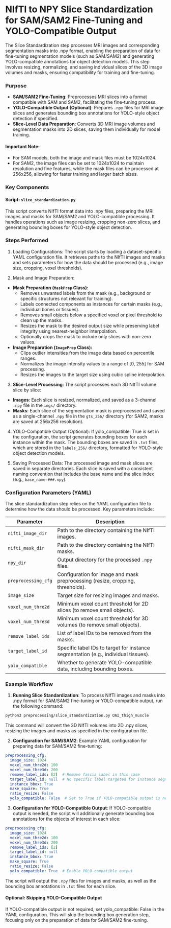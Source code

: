 # NIfTI to NPY Slice Standardization for SAM/SAM2 Fine-Tuning and YOLO-Compatible Output

The Slice Standardization step processes MRI images and corresponding segmentation masks into .npy format, enabling the preparation of data for fine-tuning segmentation models (such as SAM/SAM2) and generating YOLO-compatible annotations for object detection models. This step involves resizing, normalizing, and saving individual slices of the 3D image volumes and masks, ensuring compatibility for training and fine-tuning.

### Purpose
- **SAM/SAM2 Fine-Tuning**: Preprocesses MRI slices into a format compatible with SAM and SAM2, facilitating the fine-tuning process.
- **YOLO-Compatible Output (Optional)**: Prepares `.npy` files for MRI image slices and generates bounding box annotations for YOLO-style object detection if specified.
- **Slice-Level Data Preparation**: Converts 3D MRI image volumes and segmentation masks into 2D slices, saving them individually for model training.

#### Important Note:
- For SAM models, both the image and mask files must be 1024x1024.
- For SAM2, the image files can be set to 1024x1024 to maintain resolution and fine features, while the mask files can be processed at 256x256, allowing for faster training and larger batch sizes.

### Key Components
#### Script: `slice_standardization.py`
This script converts NIfTI format data into .npy files, preparing the MRI images and masks for SAM/SAM2 and YOLO-compatible processing. It handles operations such as image resizing, cropping non-zero slices, and generating bounding boxes for YOLO-style object detection.

### Steps Performed
1. Loading Configurations: The script starts by loading a dataset-specific YAML configuration file. It retrieves paths to the NIfTI images and masks and sets parameters for how the data should be processed (e.g., image size, cropping, voxel thresholds).

2. Mask and Image Preparation:
- **Mask Preparation (`MaskPrep` Class):**
  - Removes unwanted labels from the mask (e.g., background or specific structures not relevant for training).
  - Labels connected components as instances for certain masks (e.g., individual bones or tissues).
  - Removes small objects below a specified voxel or pixel threshold to clean up the masks.
  - Resizes the mask to the desired output size while preserving label integrity using nearest-neighbor interpolation.
  - Optionally crops the mask to include only slices with non-zero values.
- **Image Preparation (`ImagePrep` Class):**
  - Clips outlier intensities from the image data based on percentile ranges.
  - Normalizes the image intensity values to a range of [0, 255] for SAM processing.
  - Resizes the images to the target size using cubic spline interpolation.

3. **Slice-Level Processing**: The script processes each 3D NIfTI volume slice by slice:
- **Images**: Each slice is resized, normalized, and saved as a 3-channel `.npy` file in the `imgs/` directory.
- **Masks**: Each slice of the segmentation mask is preprocessed and saved as a single-channel `.npy` file in the `gts_256/` directory (for SAM2, masks are saved at 256x256 resolution).

4. YOLO-Compatible Output (Optional): If yolo_compatible: True is set in the configuration, the script generates bounding boxes for each instance within the mask. The bounding boxes are saved in `.txt` files, which are stored in the `labels_256/` directory, formatted for YOLO-style object detection models.

5. Saving Processed Data: The processed image and mask slices are saved in separate directories. Each slice is saved with a consistent naming convention that includes the base name and the slice index (e.g., `base_name-###.npy`).

### Configuration Parameters (YAML)
The slice standardization step relies on the YAML configuration file to determine how the data should be processed. Key parameters include:

| Parameter            | Description                                                              |
|----------------------|--------------------------------------------------------------------------|
| `nifti_image_dir`     | Path to the directory containing the NIfTI images.                       |
| `nifti_mask_dir`      | Path to the directory containing the NIfTI masks.                        |
| `npy_dir`             | Output directory for the processed `.npy` files.                         |
| `preprocessing_cfg`   | Configuration for image and mask preprocessing (resize, cropping, thresholds). |
| `image_size`          | Target size for resizing images and masks.                               |
| `voxel_num_thre2d`    | Minimum voxel count threshold for 2D slices (to remove small objects).   |
| `voxel_num_thre3d`    | Minimum voxel count threshold for 3D volumes (to remove small objects).  |
| `remove_label_ids`    | List of label IDs to be removed from the masks.                          |
| `target_label_id`     | Specific label IDs to target for instance segmentation (e.g., individual tissues). |
| `yolo_compatible`     | Whether to generate YOLO-compatible data, including bounding boxes.      |


### Example Workflow
1. **Running Slice Standardization**: To process NIfTI images and masks into .npy format for SAM/SAM2 fine-tuning or YOLO-compatible output, run the following command:

```bash
python3 preprocessing/slice_standardization.py OAI_thigh_muscle
```

This command will convert the 3D NIfTI volumes into 2D .npy slices, resizing the images and masks as specified in the configuration file.

2. **Configuration for SAM/SAM2**: Example YAML configuration for preparing data for SAM/SAM2 fine-tuning:

```yaml
preprocessing_cfg:
  image_size: 1024
  voxel_num_thre2d: 100
  voxel_num_thre3d: 200
  remove_label_ids: [2]  # Remove fascia label in this case
  target_label_id: null  # No specific label targeted for instance segmentation
  instance_bbox: True
  make_square: True
  ratio_resize: False
  yolo_compatible: False  # Set to True if YOLO-compatible output is needed

```

3. **Configuration for YOLO-Compatible Output**: If YOLO-compatible output is needed, the script will additionally generate bounding box annotations for the objects of interest in each slice:

```yaml
preprocessing_cfg:
  image_size: 1024
  voxel_num_thre2d: 100
  voxel_num_thre3d: 200
  remove_label_ids: [2]
  target_label_id: null
  instance_bbox: True
  make_square: True
  ratio_resize: False
  yolo_compatible: True  # Enable YOLO-compatible output

```

The script will output the `.npy` files for images and masks, as well as the bounding box annotations in `.txt` files for each slice.

#### Optional: Skipping YOLO-Compatible Output
If YOLO-compatible output is not required, set yolo_compatible: False in the YAML configuration. This will skip the bounding box generation step, focusing only on the preparation of data for SAM/SAM2 fine-tuning.


